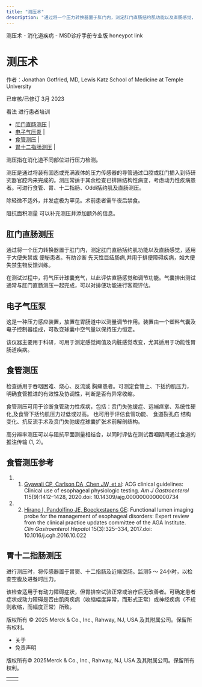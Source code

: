 ```yaml
---
title: "测压术"
description: "通过将一个压力转换器置于肛门内，测定肛门直肠括约肌功能以及直肠感觉，适用于大便失禁或 便秘患者。有助诊断 先天性巨结肠病,并用于排便障碍疾病，如大便失禁生物反馈训练。"
---
```


﻿测压术 \- 消化道疾病 \- MSD诊疗手册专业版 honeypot link

# 测压术

作者：Jonathan Gotfried, MD, Lewis Katz School of Medicine at Temple University

已审核/已修订 3月 2023

看法 进行患者培训

- [肛门直肠测压](#肛门直肠测压_v77984726_zh) \|
- [电子气压泵](#电子气压泵_v77984733_zh) \|
- [食管测压](#食管测压_v77984737_zh) \|
- [胃十二指肠测压](#胃十二指肠测压_v77984752_zh) \|

测压指在消化道不同部位进行压力检测。

测压是通过将装有固态或充满液体的压力传感器的导管通过口腔或肛门插入到待研究器官腔内来完成的。测压常适于其余检查已排除结构性病变，考虑动力性疾病患者。可进行食管、胃、十二指肠、Oddi括约肌及直肠测压。

除轻微不适外，并发症极为罕见。术前患者需午夜后禁食。

阻抗面积测量 可以补充测压并添加额外的信息。

## 肛门直肠测压

通过将一个压力转换器置于肛门内，测定肛门直肠括约肌功能以及直肠感觉，适用于大便失禁或 便秘患者。有助诊断 先天性巨结肠病,并用于排便障碍疾病，如大便失禁生物反馈训练。

在测试过程中，将气压计球囊充气，以此评估直肠感觉和调节功能。气囊排出测试通常与肛门直肠测压一起完成，可以对排便功能进行客观评估。

## 电子气压泵

这是一种压力感应装置，放置在胃肠道中以测量调节作用。装置由一个塑料气囊及电子控制器组成，可改变球囊中空气量以保持压力恒定。

该仪器主要用于科研，可用于测定感觉阈值及内脏感觉改变，尤其适用于功能性胃肠道疾病。

## 食管测压

检查适用于吞咽困难、烧心、反流或 胸痛患者。可测定食管上、下括约肌压力，明确食管推进的有效性及协调性，判断是否有异常收缩。

食管测压可用于诊断食管动力性疾病，包括：贲门失弛缓症、远端痉挛、系统性硬化,及食管下括约肌压力过低或过高。 也可用于评估食管功能、 食道裂孔疝 结构变化、抗反流手术及贲门失弛缓症球囊扩张术前解剖结构。

高分辨率测压可以与阻抗平面测量相结合，以同时评估在测试吞咽期间通过食道的推注传输 (1, 2)。

## 食管测压参考

1. 1. [Gyawali CP, Carlson DA, Chen JW, et al](https://pubmed.ncbi.nlm.nih.gov/32769426/): ACG clinical guidelines: Clinical use of esophageal physiologic testing. _Am J Gastroenterol_ 115(9):1412–1428, 2020.doi: 10.14309/ajg.0000000000000734

2. 2. [Hirano I, Pandolfino JE, Boeckxstaens GE](https://www.ncbi.nlm.nih.gov/pmc/articles/PMC5757507/): Functional lumen imaging probe for the management of esophageal disorders: Expert review from the clinical practice updates committee of the AGA Institute. _Clin Gastroenterol Hepatol_ 15(3):325–334, 2017.doi: 10.1016/j.cgh.2016.10.022


## 胃十二指肠测压

进行测压时，将传感器置于胃窦、十二指肠及近端空肠。监测5 ～ 24小时，以检查空腹及进餐时压力。

该检查适用于有动力障碍症状，但胃排空试验正常或治疗后无改善者。可确定患者症状或动力障碍是否由肌肉疾病（收缩幅度异常，而形式正常）或神经疾病（不规则收缩，而幅度正常）所致。



版权所有 © 2025
Merck & Co., Inc., Rahway, NJ, USA 及其附属公司。保留所有权利。

- 关于
- 免责声明

版权所有© 2025Merck & Co., Inc., Rahway, NJ, USA 及其附属公司。保留所有权利。

|     |     |
| --- | --- |
|  |  |